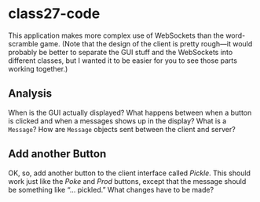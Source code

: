 # class27-code

This application makes more complex use of WebSockets than the word-scramble game. (Note that the design of the client is pretty rough&mdash;it would probably be better to separate the GUI stuff and the WebSockets into different classes, but I wanted it to be easier for you to see those parts working together.) 

## Analysis

When is the GUI actually displayed? What happens between when a button is clicked and when a messages shows up in the display? What is a `Message`? How are `Message` objects sent between the client and server?


## Add another Button
OK, so, add another button to the client interface called *Pickle*. This should work just like the *Poke* and *Prod* buttons, except that the message should be something like “... pickled.” What changes have to be made?
